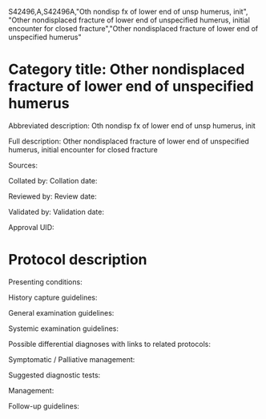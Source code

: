 S42496,A,S42496A,"Oth nondisp fx of lower end of unsp humerus, init", "Other nondisplaced fracture of lower end of unspecified humerus, initial encounter for closed fracture","Other nondisplaced fracture of lower end of unspecified humerus"
# Category title: Other nondisplaced fracture of lower end of unspecified humerus

Abbreviated description: Oth nondisp fx of lower end of unsp humerus, init

Full description: Other nondisplaced fracture of lower end of unspecified humerus, initial encounter for closed fracture

Sources:

Collated by:
Collation date:

Reviewed by:
Review date:

Validated by:
Validation date:

Approval UID:

# Protocol description

Presenting conditions:

History capture guidelines:

General examination guidelines:

Systemic examination guidelines:

Possible differential diagnoses with links to related protocols:

Symptomatic / Palliative management:

Suggested diagnostic tests:

Management:

Follow-up guidelines:
